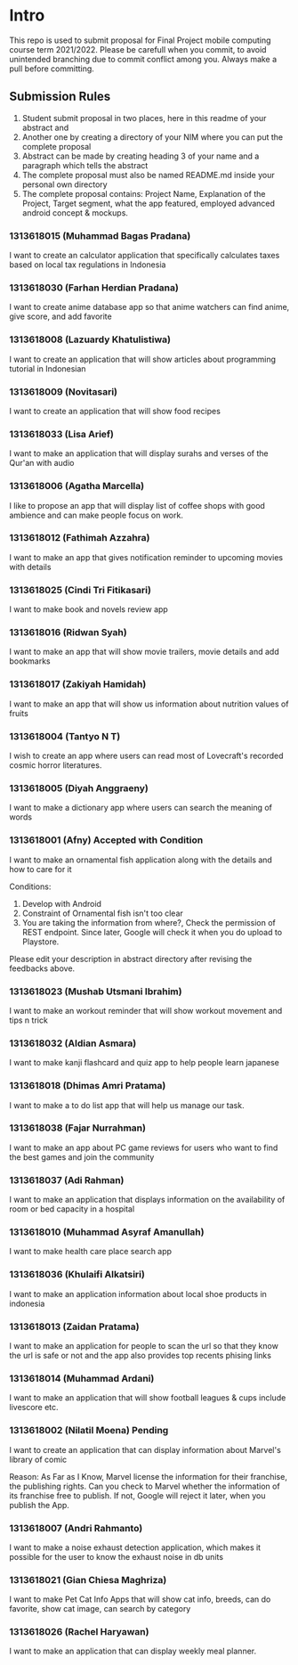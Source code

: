 # Intro
This repo is used to submit proposal for Final Project mobile computing course term 2021/2022. Please be carefull when you commit, to avoid unintended branching due to commit conflict among you. Always make a pull before committing. 

## Submission Rules
1. Student submit proposal in two places, here in this readme of your abstract and
2. Another one by creating a directory of your NIM where you can put the complete proposal
3. Abstract can be made by creating heading 3 of your name and a paragraph which tells the abstract
4. The complete proposal must also be named README.md inside your personal own directory
5. The complete proposal contains: Project Name, Explanation of the Project, Target segment, what the app featured, employed advanced android concept & mockups. 

### 1313618015 (Muhammad Bagas Pradana)
I want to create an calculator application that specifically calculates taxes based on local tax regulations in Indonesia

### 1313618030 (Farhan Herdian Pradana)
I want to create anime database app so that anime watchers can find anime, give score, and add favorite

### 1313618008 (Lazuardy Khatulistiwa)
I want to create an application that will show articles about programming tutorial in Indonesian

### 1313618009 (Novitasari)
I want to create an application that will show food recipes

### 1313618033 (Lisa Arief)
I want to make an application that will display surahs and verses of the Qur'an with audio

### 1313618006 (Agatha Marcella)
I like to propose an app that will display list of coffee shops with good ambience and can make people focus on work.

### 1313618012 (Fathimah Azzahra)
I want to make an app that gives notification reminder to upcoming movies with details

### 1313618025 (Cindi Tri Fitikasari)
I want to make book and novels review app

### 1313618016 (Ridwan Syah)
I want to make an app that will show movie trailers, movie details and add bookmarks

### 1313618017 (Zakiyah Hamidah)
I want to make an app that will show us information about nutrition values of fruits

### 1313618004 (Tantyo N T)
I wish to create an app where users can read most of Lovecraft's recorded cosmic horror literatures.

### 1313618005 (Diyah Anggraeny)
I want to make a dictionary app where users can search the meaning of words

### 1313618001 (Afny) Accepted with Condition
I want to make an ornamental fish application along with the details and how to care for it

Conditions:
1. Develop with Android
2. Constraint of Ornamental fish isn't too clear
3. You are taking the information from where?, Check the permission of REST endpoint. Since later, Google will check it when you do upload to Playstore. 

Please edit your description in abstract directory after revising the feedbacks above. 

### 1313618023 (Mushab Utsmani Ibrahim)
I want to make an workout reminder that will show workout movement and tips n trick

### 1313618032 (Aldian Asmara)
I want to make kanji flashcard and quiz app to help people learn japanese

### 1313618018 (Dhimas Amri Pratama)
I want to make a to do list app that will help us manage our task.

### 1313618038 (Fajar Nurrahman)
I want to make an app about PC game reviews for users who want to find the best games and join the community

### 1313618037 (Adi Rahman)
I want to make an application that displays information on the availability of room or bed capacity in a hospital

### 1313618010 (Muhammad Asyraf Amanullah)
I want to make health care place search app

### 1313618036 (Khulaifi Alkatsiri)
I want to make an application information about local shoe products in indonesia

### 1313618013 (Zaidan Pratama)
I want to make an application for people to scan the url so that they know the url is safe or not and the app also provides top recents phising links

### 1313618014 (Muhammad Ardani)
I want to make an application that will show football leagues & cups include livescore etc.

### 1313618002 (Nilatil Moena) Pending
I want to create an application that can display information about Marvel's library of comic

Reason: As Far as I Know, Marvel license the information for their franchise, the publishing rights. Can you check to Marvel whether the information of its franchise free to publish. If not, Google will reject it later, when you publish the App. 

### 1313618007 (Andri Rahmanto)
I want to make a noise exhaust detection application, which makes it possible for the user to know the exhaust noise in db units

### 1313618021 (Gian Chiesa Maghriza)
I want to make Pet Cat Info Apps that will show cat info, breeds, can do favorite, show cat image, can search by category

### 1313618026 (Rachel Haryawan)
I want to make an application that can display weekly meal planner.

